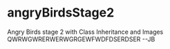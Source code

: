 # angryBirdsStage2
Angry Birds stage 2 with Class Inheritance and Images
QWRWGWRERWERWGRGEWFWDFDSERDSER --JB
